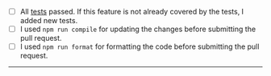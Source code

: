 - [ ] All [tests](https://github.com/attiasas/breaking-change-validator/actions/workflows/test.yml) passed. If this feature is not already covered by the tests, I added new tests.
- [ ] I used `npm run compile` for updating the changes before submitting the pull request.
- [ ] I used `npm run format` for formatting the code before submitting the pull request.
-----
